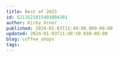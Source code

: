 ```yaml
---
title: Best of 2023
id: 5213521815403804201
author: Kirby Urner
published: 2024-01-03T11:40:00.000-08:00
updated: 2024-01-03T11:40:50.038-08:00
blog: coffee_shops
tags: 
---
```


